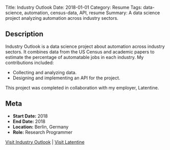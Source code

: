 Title: Industry Outlook
Date: 2018-01-01
Category: Resume
Tags: data-science, automation, census-data, API, resume
Summary: A data science project analyzing automation across industry sectors.

## Description

Industry Outlook is a data science project about automation across industry sectors. It combines data from the US Census and academic papers to estimate the percentage of automatable jobs in each industry. My contributions included:

- Collecting and analyzing data.
- Designing and implementing an API for the project.

This project was completed in collaboration with my employer, Latentine.

## Meta

- **Start Date:** 2018
- **End Date:** 2018
- **Location:** Berlin, Germany
- **Role:** Research Programmer

[Visit Industry Outlook](https://industryoutlook.latentine.com/?11) | [Visit Latentine](http://latentine.com/)